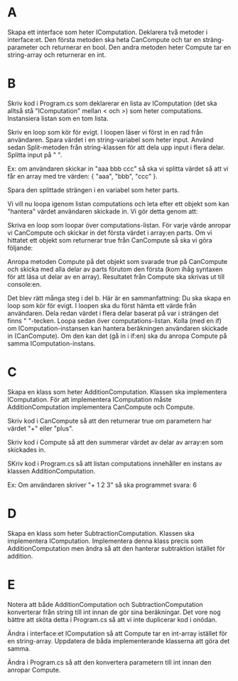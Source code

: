 ﻿# A
Skapa ett interface som heter IComputation. Deklarera två metoder i interface:et.
Den första metoden ska heta CanCompute och tar en sträng-parameter och returnerar
en bool. Den andra metoden heter Compute tar en string-array och returnerar en int.

# B
Skriv kod i Program.cs som deklarerar en lista av IComputation (det ska alltså
stå "IComputation" mellan < och >) som heter computations. Instansiera listan
som en tom lista.

Skriv en loop som kör för evigt. I loopen läser vi först in en rad från användaren.
Spara värdet i en string-variabel som heter input. Använd sedan Split-metoden från
string-klassen för att dela upp input i flera delar. Splitta input på " ".

Ex: om användaren skickar in "aaa bbb ccc" så ska vi splitta värdet så att vi
får en array med tre värden: { "aaa", "bbb", "ccc" }.

Spara den splittade strängen i en variabel som heter parts.

Vi vill nu loopa igenom listan computations och leta efter ett objekt som kan
"hantera" värdet användaren skickade in. Vi gör detta genom att:

Skriva en loop som loopar över computations-listan. För varje värde anropar vi
CanCompute och skickar in det första värdet i array:en parts. Om vi hittatet ett
objekt som returnerar true från CanCompute så ska vi göra följande:

Anropa metoden Compute på det objekt som svarade true på CanCompute och skicka 
med alla delar av parts förutom den första (kom ihåg syntaxen för att läsa ut delar
av en array). Resultatet från Compute ska skrivas ut till console:en.

Det blev rätt många steg i del b. Här är en sammanfattning:
Du ska skapa en loop som kör för evigt. I loopen ska du först hämta ett värde
från användaren. Dela redan värdet i flera delar baserat på var i strängen det
finns " "-tecken. Loopa sedan över computations-listan. Kolla (med en if) om
IComputation-instansen kan hantera beräkningen användaren skickade in (CanCompute).
Om den kan det (gå in i if:en) ska du anropa Compute på samma IComputation-instans.

# C
Skapa en klass som heter AdditionComputation. Klassen ska implementera IComputation.
För att implementera IComputation måste AdditionComputation implementera CanCompute
och Compute. 

Skriv kod i CanCompute så att den returnerar true om parametern har värdet "+"
eller "plus".

Skriv kod i Compute så att den summerar värdet av delar av array:en som skickades in.

SKriv kod i Program.cs så att listan computations innehåller en instans av klassen
AdditionComputation.

Ex: Om användaren skriver "+ 1 2 3" så ska programmet svara: 6

# D
Skapa en klass som heter SubtractionComputation. Klassen ska implementera IComputation.
Implementera denna klass precis som AdditionComputation men ändra så att den
hanterar subtraktion istället för addition.

# E
Notera att både AdditionComputation och SubtractionComputation konverterar från
string till int innan de gör sina beräkningar. Det vore nog bättre att sköta
detta i Program.cs så att vi inte duplicerar kod i onödan.

Ändra i interface:et IComputation så att Compute tar en int-array istället för
en string-array. Uppdatera de båda implementerande klasserna att göra det samma.

Ändra i Program.cs så att den konvertera parametern till int innan den anropar
Compute.
